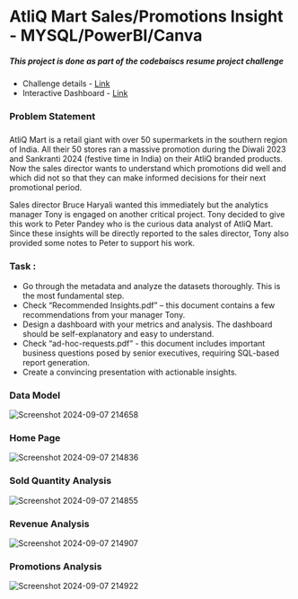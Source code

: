 # AtliQ Mart Sales/Promotions Insight - MYSQL/PowerBI/Canva
##### This project is done as part of the codebaiscs resume project challenge
- Challenge details - [Link](https://codebasics.io/challenge/codebasics-resume-project-challenge)
- Interactive Dashboard - [Link](https://app.powerbi.com/view?r=eyJrIjoiNmNmZDBhOWQtYWI2Yi00NTMxLTk2MDctM2E3ZTM1ODk0M2M0IiwidCI6IjZmZTcyMzY3LTU1NTAtNDUxYy1iYzA3LWY2OGY1NGE5NmUwMSJ9&pageName=67c02f9d37e733367c9c)
### Problem Statement
##### 
AtliQ Mart is a retail giant with over 50 supermarkets in the southern region of India. All their 50 stores ran a massive promotion during the Diwali 2023 and Sankranti 2024 (festive time in India) on their AtliQ branded products. Now the sales director wants to understand which promotions did well and which did not so that they can make informed decisions for their next promotional period.  

Sales director Bruce Haryali wanted this immediately but the analytics manager Tony is engaged on another critical project. Tony decided to give this work to Peter Pandey who is the curious data analyst of AtliQ Mart. Since these insights will be directly reported to the sales director, Tony also provided some notes to Peter to support his work.
### Task :
- Go through the metadata and analyze the datasets thoroughly. This is the most fundamental step. 
- Check “Recommended Insights.pdf” – this document contains a few recommendations from your manager Tony.  
- Design a dashboard with your metrics and analysis. The dashboard should be self-explanatory and easy to understand.
- Check “ad-hoc-requests.pdf” - this document includes important business questions posed by senior executives, requiring SQL-based report generation.
- Create a convincing presentation with actionable insights.

### Data Model

![Screenshot 2024-09-07 214658](https://github.com/user-attachments/assets/374c2017-6ea1-4014-8b0f-4b1b8bb93741)


### Home Page

![Screenshot 2024-09-07 214836](https://github.com/user-attachments/assets/e8413df9-65f3-4087-9148-86bd6e218d9d)




### Sold Quantity Analysis


![Screenshot 2024-09-07 214855](https://github.com/user-attachments/assets/22c7174c-075d-40d3-a59e-2396ca20c9e4)



### Revenue Analysis
 
![Screenshot 2024-09-07 214907](https://github.com/user-attachments/assets/0ebcafb9-d537-4dd1-ab62-a2aeacb4c41a)


### Promotions Analysis
 
![Screenshot 2024-09-07 214922](https://github.com/user-attachments/assets/bd7ec528-babe-494e-b6f7-adb09dc2dd3f)

